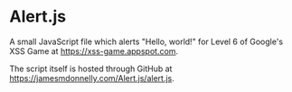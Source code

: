 # Alert.js
A small JavaScript file which alerts "Hello, world!" for Level 6 of Google's XSS Game at https://xss-game.appspot.com.

The script itself is hosted through GitHub at https://jamesmdonnelly.com/Alert.js/alert.js.
